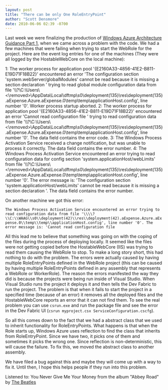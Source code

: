 ```yaml
---
layout: post
title: "There can be only One RoleEntryPoint"
author: "Scott Densmore"
date: 2010-06-06 02:39 -0700
---
```


Last week we were finalizing the production of [Windows Azure Architecture Guidance Part 1](http://wag.codeplex.com/), when we came across a problem with the code. We had a few machines that were failing when trying to start the WebRole for the project. Here are the event log entries for one of the machines (They were all logged by the HostableWebCore on the local machine):

1: The worker process for application pool '{E2160A33-4856-41E2-B811-E19D71F18B22}' encountered an error 'The configuration section 'system.webServer/globalModules' cannot be read because it is missing a section declaration ' trying to read global module configuration data from file '\\\\?\\C:\\Users\\<\removed\>\\AppData\\Local\\dftmp\\s0\\deployment(135)\\res\\deployment(135).aExpense.Azure.aExpense.0\\temp\\temp\\applicationHost.config', line number '0'. Worker process startup aborted.
2: The worker process for application pool '{E2160A33-4856-41E2-B811-E19D71F18B22}' encountered an error 'Cannot read configuration file ' trying to read configuration data from file '\\\\?\\C:\\Users\\<\removed\>\\AppData\\Local\\dftmp\\s0\\deployment(135)\\res\\deployment(135).aExpense.Azure.aExpense.0\\temp\\temp\\applicationHost.config', line number '0'. The data field contains the error code.
3: The Windows Process Activation Service received a change notification, but was unable to process it correctly. The data field contains the error number.
4: The Windows Process Activation Service encountered an error trying to read configuration data for config section 'system.applicationHost/webLimits' from file '\\\\?\\C:\\Users\\<\removed\>\\AppData\\Local\\dftmp\\s0\\deployment(135)\\res\\deployment(135).aExpense.Azure.aExpense.0\\temp\\temp\\applicationHost.config', line number '0'. The error message is: 'The configuration section 'system.applicationHost/webLimits' cannot be read because it is missing a section declaration '. The data field contains the error number.

On another machine we got this error:

`The Windows Process Activation Service encountered an error trying to read configuration data from file '\\\\?\\C:\\WAAG\\s0\\deployment(42)\\res\\deployment(42).aExpense.Azure.aExpense.0\\temp\\temp\\applicationHost.config', line number '0'. The error message is: 'Cannot read configuration file`

All this lead me to believe that something was going on with the coping of the files during the process of deploying locally. It seemed like the files were not getting copied before the HostableWebCore (IIS) was trying to read them causing the WebRole to stop. To make a long story short, this had nothing to do with the problem. The errors were actually caused by having multiple RoleEntryPoints defined in the WebRole project (this can be caused by having multiple RoleEntryPoints defined in any assembly that represents a WebRole or WorkerRole). The reason the errors manifested the way they did is because the projects were being run inside of Visual Studio. When Visual Studio runs the project it deploys it and then tells the Dev Fabric to run the project. The problem is that when it fails to start the project in a specified time (because of an error) it removes all the deployed files and the HostableWebCore reports an error that it can not find them. To see the real problem you can use `csrun.exe` and run the package file and see the error in the Dev Fabric UI (`csrun myproject.csx ServiceConfiguration.cscfg`).

So all this comes down to the fact that we had a abstract class that we used to inherit functionality for RoleEntryPoints. What happens is that when the Role starts up, Windows Azure uses reflection to find the class that inherits from RoleEntryPoint. Since we have two, it picks one of them and sometimes it picks the wrong one. Since reflection is non-deterministic, this will cause the failure. To fix this, we moved the abstract class to another assembly.

We have filed a bug against this and maybe they will come up with a way to fix it. Until then, I hope this helps people if they run into this problem.

Listened to: You Never Give Me Your Money from the album "Abbey Road" by [The Beatles](http://www.google.com/search?q=%22The%20Beatles%22)